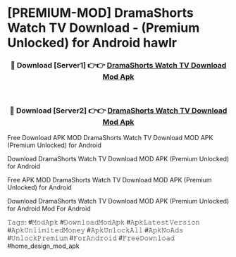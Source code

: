 # [PREMIUM-MOD] DramaShorts Watch TV Download - (Premium Unlocked) for Android hawlr



<div align="center">
<h3>🔴 Download [Server1] 👉👉 <a href="https://momento.my/?title=DramaShorts_Watch_TV_Download">DramaShorts Watch TV Download Mod Apk</a></h3><br>

<h3>🔴 Download [Server2] 👉👉 <a href="https://momento.my/?title=DramaShorts_Watch_TV_Download">DramaShorts Watch TV Download Mod Apk</a></h3>
</div>



Free Download APK MOD DramaShorts Watch TV Download MOD APK (Premium Unlocked) for Android

Download DramaShorts Watch TV Download MOD APK (Premium Unlocked) for Android

Free APK MOD DramaShorts Watch TV Download MOD APK (Premium Unlocked) for Android

Download DramaShorts Watch TV Download MOD APK (Premium Unlocked) for Android Mod For Android

𝚃𝚊𝚐𝚜: #𝙼𝚘𝚍𝙰𝚙𝚔 #𝙳𝚘𝚠𝚗𝚕𝚘𝚊𝚍𝙼𝚘𝚍𝙰𝚙𝚔 #𝙰𝚙𝚔𝙻𝚊𝚝𝚎𝚜𝚝𝚅𝚎𝚛𝚜𝚒𝚘𝚗 #𝙰𝚙𝚔𝚄𝚗𝚕𝚒𝚖𝚒𝚝𝚎𝚍𝙼𝚘𝚗𝚎𝚢 #𝙰𝚙𝚔𝚄𝚗𝚕𝚘𝚌𝚔𝙰𝚕𝚕 #𝙰𝚙𝚔𝙽𝚘𝙰𝚍𝚜 #𝚄𝚗𝚕𝚘𝚌𝚔𝙿𝚛𝚎𝚖𝚒𝚞𝚖 #𝙵𝚘𝚛𝙰𝚗𝚍𝚛𝚘𝚒𝚍 #𝙵𝚛𝚎𝚎𝙳𝚘𝚠𝚗𝚕𝚘𝚊𝚍 #home_design_mod_apk
